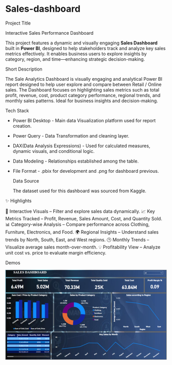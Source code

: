# Sales-dashboard
Project Title

Interactive Sales Performance Dashboard

This project features a dynamic and visually engaging **Sales Dashboard** built in **Power BI**, designed to help stakeholders track and analyze key sales metrics effectively. It enables business users to explore insights by category, region, and time—enhancing strategic decision-making.

Short Description

The Sale Analytics Dashboard is visually engaging and analytical Power BI report designed to help user explore and compare between Retail / Online sales. The Dashboard focuses on highlighting sales metrics such as total profit, revenue, cost, product category performance, regional trends, and monthly sales patterns. Ideal for business insights and decision-making.

Tech Stack

* Power BI Desktop - Main data Visualization platform used for report creation.
* Power Query - Data Transformation and cleaning layer.
* DAX(Data Analysis Expressions) - Used for calculated measures, dynamic visuals, and conditional logic.
* Data Modeling - Relationships established among the table.
* File Format - .pbix for development and .png for  dashboard previous.

  Data Source
  
  The dataset used for this dashboard was sourced from Kaggle.

✨ Highlights

📌 Interactive Visuals – Filter and explore sales data dynamically.
📈 Key Metrics Tracked – Profit, Revenue, Sales Amount, Cost, and Quantity Sold.
📊 Category-wise Analysis – Compare performance across Clothing, Furniture, Electronics, and Food.
🌍 Regional Insights – Understand sales trends by North, South, East, and West regions.
🕒 Monthly Trends – Visualize average sales month-over-month.
💡 Profitability View – Analyze unit cost vs. price to evaluate margin efficiency.

Demos

[![Dashboard Preview](https://github.com/KajalShukla-cmd/Sales-dashboard/blob/main/Sales%20Dashboard.png)](https://github.com/KajalShukla-cmd/Sales-dashboard)
